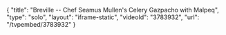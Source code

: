 {
    "title": "Breville -- Chef Seamus Mullen's Celery Gazpacho with Malpeq",
    "type": "solo",
    "layout": "iframe-static",
    "videoId": "3783932",
    "url": "\/tvpembed\/3783932"
}